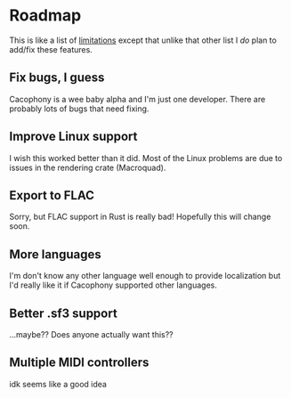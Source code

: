 # Roadmap

This is like a list of [limitations](limitations.md) except that unlike that other list I *do* plan to add/fix these features.

## Fix bugs, I guess

Cacophony is a wee baby alpha and I'm just one developer. There are probably lots of bugs that need fixing.

## Improve Linux support

I wish this worked better than it did. Most of the Linux problems are due to issues in the rendering crate (Macroquad).

## Export to FLAC

Sorry, but FLAC support in Rust is really bad! Hopefully this will change soon.

## More languages

I'm don't know any other language well enough to provide localization but I'd really like it if Cacophony supported other languages.

## Better .sf3 support

...maybe?? Does anyone actually want this??

## Multiple MIDI controllers

idk seems like a good idea